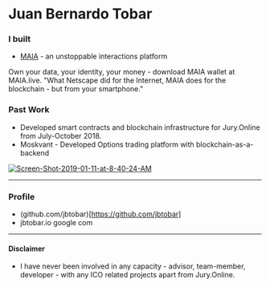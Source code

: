 <html>
<head>
<!-- Primary Meta Tags -->
<title>Juan Bernardo Tobar - Founder / Architect / CEO at MAIA.live</title>
<meta name="title" content="Juan Bernardo Tobar - Founder / Architect / CEO at MAIA.live">
<meta name="description" content="Own your data, your identity, your money - download MAIA wallet.  - What Netscape did for the Internet, MAIA does for the blockchain - but from your smartphone.">

<!-- Open Graph / Facebook -->
<meta property="og:type" content="website">
<meta property="og:url" content="http://juanbernardotobar.me/">
<meta property="og:title" content="Juan Bernardo Tobar - Founder / Architect / CEO at MAIA.live">
<meta property="og:description" content="Own your data, your identity, your money - download MAIA wallet.  - What Netscape did for the Internet, MAIA does for the blockchain - but from your smartphone.">
<meta property="og:image" content="">

<!-- Twitter -->
<meta property="twitter:card" content="summary_large_image">
<meta property="twitter:url" content="http://juanbernardotobar.me/">
<meta property="twitter:title" content="Juan Bernardo Tobar - Founder / Architect / CEO at MAIA.live">
<meta property="twitter:description" content="Own your data, your identity, your money - download MAIA wallet.  - What Netscape did for the Internet, MAIA does for the blockchain - but from your smartphone.">
<meta property="twitter:image" content="">
</head>
</html>


# Juan Bernardo Tobar

### I built



* [MAIA](https://maia.live) - an unstoppable interactions platform

Own your data, your identity, your money - download MAIA wallet at MAIA.live. "What Netscape did for the Internet, MAIA does for the blockchain - but from your smartphone."


### Past Work

* Developed smart contracts and blockchain infrastructure for Jury.Online from July-October 2018.
* Moskvant - Developed Options trading platform with blockchain-as-a-backend

<a href="https://ibb.co/0yvvs7w"><img src="https://i.ibb.co/QvttDg5/Screen-Shot-2019-01-11-at-8-40-24-AM.png" alt="Screen-Shot-2019-01-11-at-8-40-24-AM" border="0"></a>

---

### Profile

* (github.com/jbtobar)[https://github.com/jbtobar]
* jbtobar.io <at> google <dot> com

---



#### Disclaimer

* I have never been involved in any capacity - advisor, team-member, developer - with any ICO related projects apart from Jury.Online.
